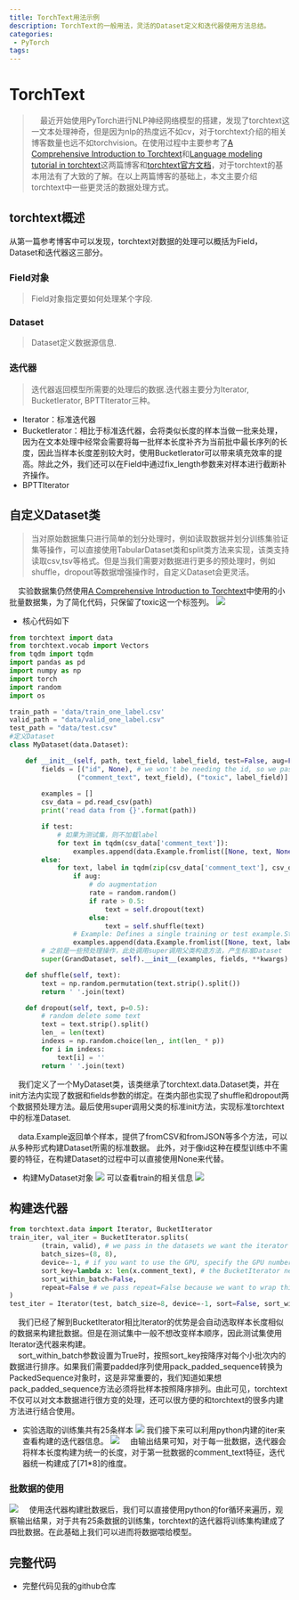```yaml
---
title: TorchText用法示例
description: TorchText的一般用法，灵活的Dataset定义和迭代器使用方法总结。
categories:
 - PyTorch
tags:
---
```


# TorchText
> &nbsp;&nbsp;&nbsp;&nbsp;最近开始使用PyTorch进行NLP神经网络模型的搭建，发现了torchtext这一文本处理神奇，但是因为nlp的热度远不如cv，对于torchtext介绍的相关博客数量也远不如torchvision。在使用过程中主要参考了[A Comprehensive Introduction to Torchtext](http://mlexplained.com/2018/02/08/a-comprehensive-tutorial-to-torchtext/)和[Language modeling tutorial in torchtext](http://mlexplained.com/2018/02/15/language-modeling-tutorial-in-torchtext-practical-torchtext-part-2/)这两篇博客和[torchtext官方文档](https://torchtext.readthedocs.io/en/latest/index.html)，对于torchtext的基本用法有了大致的了解。在以上两篇博客的基础上，本文主要介绍torchtext中一些更灵活的数据处理方式。

## torchtext概述
从第一篇参考博客中可以发现，torchtext对数据的处理可以概括为Field，Dataset和迭代器这三部分。
### Field对象
> Field对象指定要如何处理某个字段.

### Dataset
> Dataset定义数据源信息.

### 迭代器
> 迭代器返回模型所需要的处理后的数据.迭代器主要分为Iterator, BucketIerator, BPTTIterator三种。
- Iterator：标准迭代器
- BucketIerator：相比于标准迭代器，会将类似长度的样本当做一批来处理，因为在文本处理中经常会需要将每一批样本长度补齐为当前批中最长序列的长度，因此当样本长度差别较大时，使用BucketIerator可以带来填充效率的提高。除此之外，我们还可以在Field中通过fix_length参数来对样本进行截断补齐操作。
- BPTTIterator

## 自定义Dataset类
> 当对原始数据集只进行简单的划分处理时，例如读取数据并划分训练集验证集等操作，可以直接使用TabularDataset类和split类方法来实现，该类支持读取csv,tsv等格式。但是当我们需要对数据进行更多的预处理时，例如shuffle，dropout等数据增强操作时，自定义Dataset会更灵活。

&nbsp;&nbsp;&nbsp;&nbsp;实验数据集仍然使用[A Comprehensive Introduction to Torchtext](http://mlexplained.com/2018/02/08/a-comprehensive-tutorial-to-torchtext/)中使用的小批量数据集，为了简化代码，只保留了toxic这一个标签列。
![](https://ws4.sinaimg.cn/large/006tNbRwly1fwpg9xk8skj30t007gmyb.jpg)

- 核心代码如下

```python
from torchtext import data
from torchtext.vocab import Vectors
from tqdm import tqdm
import pandas as pd
import numpy as np
import torch
import random
import os

train_path = 'data/train_one_label.csv'
valid_path = "data/valid_one_label.csv"
test_path = "data/test.csv"
#定义Dataset
class MyDataset(data.Dataset):

    def __init__(self, path, text_field, label_field, test=False, aug=False, **kwargs):
        fields = [("id", None), # we won't be needing the id, so we pass in None as the field
                 ("comment_text", text_field), ("toxic", label_field)]
        
        examples = []
        csv_data = pd.read_csv(path)
        print('read data from {}'.format(path))

        if test:
            # 如果为测试集，则不加载label
            for text in tqdm(csv_data['comment_text']):
                examples.append(data.Example.fromlist([None, text, None], fields))
        else:
            for text, label in tqdm(zip(csv_data['comment_text'], csv_data['toxic'])):
                if aug:
                    # do augmentation
                    rate = random.random()
                    if rate > 0.5:
                        text = self.dropout(text)
                    else:
                        text = self.shuffle(text)
                # Example: Defines a single training or test example.Stores each column of the example as an attribute.
                examples.append(data.Example.fromlist([None, text, label - 1], fields))
        # 之前是一些预处理操作，此处调用super调用父类构造方法，产生标准Dataset
        super(GrandDataset, self).__init__(examples, fields, **kwargs)

    def shuffle(self, text):
        text = np.random.permutation(text.strip().split())
        return ' '.join(text)

    def dropout(self, text, p=0.5):
        # random delete some text
        text = text.strip().split()
        len_ = len(text)
        indexs = np.random.choice(len_, int(len_ * p))
        for i in indexs:
            text[i] = ''
        return ' '.join(text)
```

&nbsp;&nbsp;&nbsp;&nbsp;我们定义了一个MyDataset类，该类继承了torchtext.data.Dataset类，并在init方法内实现了数据和fields参数的绑定。在类内部也实现了shuffle和dropout两个数据预处理方法。最后使用super调用父类的标准init方法，实现标准torchtext中的标准Dataset.
 
&nbsp;&nbsp;&nbsp;&nbsp;data.Example返回单个样本，提供了fromCSV和fromJSON等多个方法，可以从多种形式构建Dataset所需的标准数据。
 此外，对于像id这种在模型训练中不需要的特征，在构建Dataset的过程中可以直接使用None来代替。

- 构建MyDataset对象
![](https://ws3.sinaimg.cn/large/006tNbRwly1fwqc2b2qyej31kw01q3yz.jpg)
可以查看train的相关信息
![](https://ws3.sinaimg.cn/large/006tNbRwly1fwqc1jq85cj31kw06bdhh.jpg)

## 构建迭代器
```python
from torchtext.data import Iterator, BucketIterator
train_iter, val_iter = BucketIterator.splits(
        (train, valid), # we pass in the datasets we want the iterator to draw data from
        batch_sizes=(8, 8),
        device=-1, # if you want to use the GPU, specify the GPU number here
        sort_key=lambda x: len(x.comment_text), # the BucketIterator needs to be told what function it should use to group the data.
        sort_within_batch=False,
        repeat=False # we pass repeat=False because we want to wrap this Iterator layer.
)
test_iter = Iterator(test, batch_size=8, device=-1, sort=False, sort_within_batch=False, repeat=False)
```
&nbsp;&nbsp;&nbsp;&nbsp;我们已经了解到BucketIterator相比Iterator的优势是会自动选取样本长度相似的数据来构建批数据。但是在测试集中一般不想改变样本顺序，因此测试集使用Iterator迭代器来构建。<br>&nbsp;&nbsp;&nbsp;&nbsp;sort_within_batch参数设置为True时，按照sort_key按降序对每个小批次内的数据进行排序。如果我们需要padded序列使用pack_padded_sequence转换为PackedSequence对象时，这是非常重要的，我们知道如果想pack_padded_sequence方法必须将批样本按照降序排列。由此可见，torchtext不仅可以对文本数据进行很方变的处理，还可以很方便的和torchtext的很多内建方法进行结合使用。<br>

- 实验选取的训练集共有25条样本
![](https://ws4.sinaimg.cn/large/006tNbRwgy1fwqcbe2gnfj31kw03bq35.jpg)
我们接下来可以利用python内建的iter来查看构建的迭代器信息。
![](https://ws1.sinaimg.cn/large/006tNbRwgy1fwqc8hn5kqj31kw06zdh9.jpg)
&nbsp;&nbsp;&nbsp;&nbsp;由输出结果可知，对于每一批数据，迭代器会将样本长度构建为统一的长度，对于第一批数据的comment_text特征，迭代器统一构建成了[71*8]的维度。
### 批数据的使用
![](https://ws3.sinaimg.cn/large/006tNbRwgy1fwqceujf6gj31kw0ov0zt.jpg)
&nbsp;&nbsp;&nbsp;&nbsp;使用迭代器构建批数据后，我们可以直接使用python的for循环来遍历，观察输出结果，对于共有25条数据的训练集，torchtext的迭代器将训练集构建成了四批数据。在此基础上我们可以进而将数据喂给模型。

## 完整代码
- 完整代码见我的github仓库
